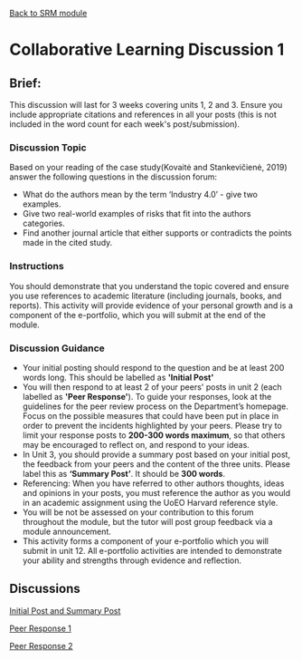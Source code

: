 [Back to SRM module](../)
# Collaborative Learning Discussion 1
## Brief:
This discussion will last for 3 weeks covering units 1, 2 and 3. Ensure you include appropriate citations and references in all your posts (this is not included in the word count for each week's post/submission).

### Discussion Topic
Based on your reading of the case study(Kovaitė and Stankevičienė, 2019) answer the following questions in the discussion forum:

- What do the authors mean by the term ‘Industry 4.0’ - give two examples.
- Give two real-world examples of risks that fit into the authors categories.
- Find another journal article that either supports or contradicts the points made in the cited study.

### Instructions
You should demonstrate that you understand the topic covered and ensure you use references to academic literature (including journals, books, and reports). This activity will provide evidence of your personal growth and is a component of the e-portfolio, which you will submit at the end of the module.

### Discussion Guidance
- Your initial posting should respond to the question and be at least 200 words long.  This should be labelled as **'Initial Post'**
- You will then respond to at least 2 of your peers' posts in unit 2 (each labelled as **'Peer Response'**).  To guide your responses, look at the guidelines for the peer review process on the Department’s homepage. Focus on the possible measures that could have been put in place in order to prevent the incidents highlighted by your peers.  Please try to limit your response posts to **200-300 words maximum**, so that others may be encouraged to reflect on, and respond to your ideas. 
- In Unit 3, you should provide a summary post based on your initial post, the feedback from your peers and the content of the three units. Please label this as **‘Summary Post’**. It should be **300 words**.
- Referencing: When you have referred to other authors thoughts, ideas and opinions in your posts, you must reference the author as you would in an academic assignment using the UoEO Harvard reference style.
- You will be not be assessed on your contribution to this forum throughout the module, but the tutor will post group feedback via a module announcement.
- This activity forms a component of your e-portfolio which you will submit in unit 12. All e-portfolio activities are intended to demonstrate your ability and strengths through evidence and reflection.

## Discussions
 [Initial Post and Summary Post](./MyPost.md)
 
 [Peer Response 1](./Stephanie.md)
 
 [Peer Response 2](./Tobias.md)
